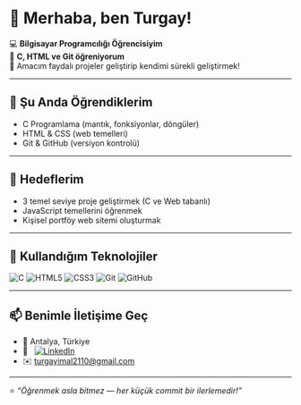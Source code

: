 # 👋 Merhaba, ben Turgay!

💻 **Bilgisayar Programcılığı Öğrencisiyim**  
🚀 **C, HTML ve Git öğreniyorum**  
🌱 Amacım faydalı projeler geliştirip kendimi sürekli geliştirmek!

---

## 🧠 Şu Anda Öğrendiklerim
- C Programlama (mantık, fonksiyonlar, döngüler)  
- HTML & CSS (web temelleri)  
- Git & GitHub (versiyon kontrolü)

---

## 🎯 Hedeflerim
- 3 temel seviye proje geliştirmek (C ve Web tabanlı)  
- JavaScript temellerini öğrenmek  
- Kişisel portföy web sitemi oluşturmak  

---

## 🧩 Kullandığım Teknolojiler
![C](https://img.shields.io/badge/C-00599C?style=for-the-badge&logo=c&logoColor=white)
![HTML5](https://img.shields.io/badge/HTML5-E34F26?style=for-the-badge&logo=html5&logoColor=white)
![CSS3](https://img.shields.io/badge/CSS3-1572B6?style=for-the-badge&logo=css3&logoColor=white)
![Git](https://img.shields.io/badge/Git-F05032?style=for-the-badge&logo=git&logoColor=white)
![GitHub](https://img.shields.io/badge/GitHub-181717?style=for-the-badge&logo=github&logoColor=white)

---

## 📫 Benimle İletişime Geç
- 📍 Antalya, Türkiye  
- 💼 &nbsp; [![LinkedIn](https://img.shields.io/badge/LinkedIn-blue?style=flat&logo=linkedin&logoColor=white)](https://www.linkedin.com/in/turgay-imal-b21204389/)
- ✉️ turgayimal2110@gmail.com  

---

⭐️ *“Öğrenmek asla bitmez — her küçük commit bir ilerlemedir!”*
